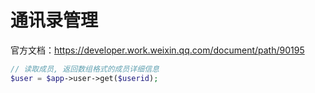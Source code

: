 # 通讯录管理

官方文档：https://developer.work.weixin.qq.com/document/path/90195

```php
// 读取成员, 返回数组格式的成员详细信息
$user = $app->user->get($userid);
```
